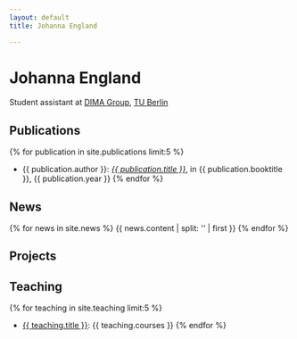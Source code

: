 ```yaml
---
layout: default
title: Johanna England

---
```

# Johanna England

Student assistant at [DIMA Group](http://www.dima.tu-berlin.de), [TU Berlin](http://www.tu-berlin.de)

## Publications 

{% for publication in site.publications limit:5 %}
* {{ publication.author }}: <a href="{{ publication.url }}">*{{ publication.title }}*</a>, in {{ publication.booktitle }}, {{ publication.year }}
{% endfor %}

## News

{% for news in site.news %}
  {{ news.content | split: '<!-- more -->' | first }}
{% endfor %}

## Projects

## Teaching

{% for teaching in site.teaching limit:5 %}
* <a href="{{ teaching.url }}">{{ teaching.title }}</a>: {{ teaching.courses }}
{% endfor %}
